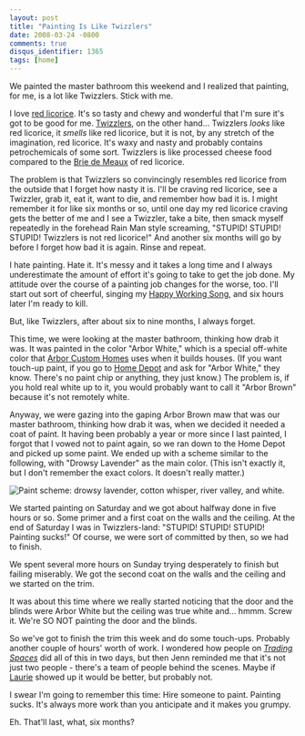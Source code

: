 ```yaml
---
layout: post
title: "Painting Is Like Twizzlers"
date: 2008-03-24 -0800
comments: true
disqus_identifier: 1365
tags: [home]
---
```

We painted the master bathroom this weekend and I realized that
painting, for me, is a lot like Twizzlers. Stick with me.

I love [red licorice](http://www.redvines.com/). It's so tasty and chewy
and wonderful that I'm sure it's got to be good for me.
[Twizzlers](http://www.hersheys.com/products/details/twizzler/index.asp),
on the other hand... Twizzlers *looks* like red licorice, it *smells*
like red licorice, but it is not, by any stretch of the imagination, red
licorice. It's waxy and nasty and probably contains petrochemicals of
some sort. Twizzlers is like processed cheese food compared to the [Brie
de Meaux](http://en.wikipedia.org/wiki/Brie_(cheese)) of red licorice.

The problem is that Twizzlers so convincingly resembles red licorice
from the outside that I forget how nasty it is. I'll be craving red
licorice, see a Twizzler, grab it, eat it, want to die, and remember how
bad it is. I might remember it for like six months or so, until one day
my red licorice craving gets the better of me and I see a Twizzler, take
a bite, then smack myself repeatedly in the forehead Rain Man
style screaming, "STUPID! STUPID! STUPID! Twizzlers is not red
licorice!" And another six months will go by before I forget how bad it
is again. Rinse and repeat.

I hate painting. Hate it. It's messy and it takes a long time and I
always underestimate the amount of effort it's going to take to get the
job done. My attitude over the course of a painting job changes for the
worse, too. I'll start out sort of cheerful, singing my [Happy Working
Song](http://www.amazon.com/gp/product/B000VWQTXE?ie=UTF8&tag=mhsvortex&linkCode=as2&camp=1789&creative=9325&creativeASIN=B000VWQTXE),
and six hours later I'm ready to kill.

But, like Twizzlers, after about six to nine months, I always forget.

This time, we were looking at the master bathroom, thinking how drab it
was. It was painted in the color "Arbor White," which is a special
off-white color that [Arbor Custom Homes](http://www.arborhomes.com/)
uses when it builds houses. (If you want touch-up paint, if you go to
[Home Depot](http://www.homedepot.com) and ask for "Arbor White," they
know. There's no paint chip or anything, they just know.) The problem
is, if you hold real white up to it, you would probably want to call it
"Arbor Brown" because it's not remotely white.

Anyway, we were gazing into the gaping Arbor Brown maw that was our
master bathroom, thinking how drab it was, when we decided it needed a
coat of paint. It having been probably a year or more since I last
painted, I forgot that I vowed not to paint again, so we ran down to the
Home Depot and picked up some paint. We ended up with a scheme similar
to the following, with "Drowsy Lavender" as the main color. (This isn't
exactly it, but I don't remember the exact colors. It doesn't really
matter.)

![Paint scheme: drowsy lavender, cotton whisper, river valley, and
white.](https://hyqi8g.dm2302.livefilestore.com/y2pR8Wn7_oZUUXlyXrEjMXcOCqVUk3YJ7UFyo2ljUZ8QvX_61-yxRnLFfzN17lqE6jMcvNgnGenk8EFk_IKCa_sasalqcX7CBVHdVWPmbmuYdw/20080324paintscheme.png?psid=1)

We started painting on Saturday and we got about halfway done in five
hours or so. Some primer and a first coat on the walls and the ceiling.
At the end of Saturday I was in Twizzlers-land: "STUPID! STUPID! STUPID!
Painting sucks!" Of course, we were sort of committed by then, so we had
to finish.

We spent several more hours on Sunday trying desperately to finish but
failing miserably. We got the second coat on the walls and the ceiling
and we started on the trim.

It was about this time where we really started noticing that the door
and the blinds were Arbor White but the ceiling was true white and...
hmmm. Screw it. We're SO NOT painting the door and the blinds.

So we've got to finish the trim this week and do some touch-ups.
Probably another couple of hours' worth of work. I wondered how people
on *[Trading
Spaces](http://tlc.discovery.com/tv/trading-spaces/trading-spaces.html)*
did all of this in two days, but then Jenn reminded me that it's not
just two people - there's a team of people behind the scenes. Maybe if
[Laurie](http://tlc.discovery.com/tv/trading-spaces/meet-the-team/laurie-hickson-smith.html)
showed up it would be better, but probably not.

I swear I'm going to remember this time: Hire someone to paint. Painting
sucks. It's always more work than you anticipate and it makes
you grumpy.

Eh. That'll last, what, six months?

